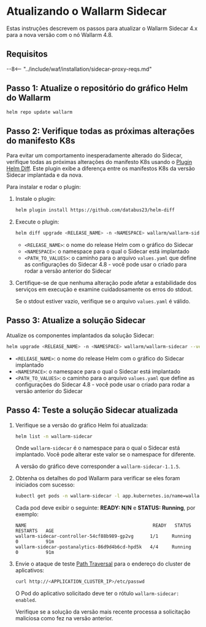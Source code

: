 [ip-lists-docs]: ../user-guides/ip-lists/overview.md

# Atualizando o Wallarm Sidecar

Estas instruções descrevem os passos para atualizar o Wallarm Sidecar 4.x para a nova versão com o nó Wallarm 4.8.

## Requisitos

--8<-- "../include/waf/installation/sidecar-proxy-reqs.md"

## Passo 1: Atualize o repositório do gráfico Helm do Wallarm

```bash
helm repo update wallarm
```

## Passo 2: Verifique todas as próximas alterações do manifesto K8s

Para evitar um comportamento inesperadamente alterado do Sidecar, verifique todas as próximas alterações do manifesto K8s usando o [Plugin Helm Diff](https://github.com/databus23/helm-diff). Este plugin exibe a diferença entre os manifestos K8s da versão Sidecar implantada e da nova.

Para instalar e rodar o plugin:

1. Instale o plugin:

    ```bash
    helm plugin install https://github.com/databus23/helm-diff
    ```
2. Execute o plugin:

    ```bash
    helm diff upgrade <RELEASE_NAME> -n <NAMESPACE> wallarm/wallarm-sidecar --version 4.8.0 -f <PATH_TO_VALUES>
    ```

    * `<RELEASE_NAME>`: o nome do release Helm com o gráfico do Sidecar
    * `<NAMESPACE>`: o namespace para o qual o Sidecar está implantado
    * `<PATH_TO_VALUES>`: o caminho para o arquivo `values.yaml` que define as configurações do Sidecar 4.8 - você pode usar o criado para rodar a versão anterior do Sidecar
3. Certifique-se de que nenhuma alteração pode afetar a estabilidade dos serviços em execução e examine cuidadosamente os erros do stdout.

    Se o stdout estiver vazio, verifique se o arquivo `values.yaml` é válido.

## Passo 3: Atualize a solução Sidecar

Atualize os componentes implantados da solução Sidecar:

``` bash
helm upgrade <RELEASE_NAME> -n <NAMESPACE> wallarm/wallarm-sidecar --version 4.8.0 -f <PATH_TO_VALUES>
```

* `<RELEASE_NAME>`: o nome do release Helm com o gráfico do Sidecar implantado
* `<NAMESPACE>`: o namespace para o qual o Sidecar está implantado
* `<PATH_TO_VALUES>`: o caminho para o arquivo `values.yaml` que define as configurações do Sidecar 4.8 - você pode usar o criado para rodar a versão anterior do Sidecar

## Passo 4: Teste a solução Sidecar atualizada

1. Verifique se a versão do gráfico Helm foi atualizada:

    ```bash
    helm list -n wallarm-sidecar
    ```

    Onde `wallarm-sidecar` é o namespace para o qual o Sidecar está implantado. Você pode alterar este valor se o namespace for diferente.

    A versão do gráfico deve corresponder a `wallarm-sidecar-1.1.5`.
1. Obtenha os detalhes do pod Wallarm para verificar se eles foram iniciados com sucesso:

    ```bash
    kubectl get pods -n wallarm-sidecar -l app.kubernetes.io/name=wallarm-sidecar
    ```

    Cada pod deve exibir o seguinte: **READY: N/N** e **STATUS: Running**, por exemplo:

    ```
    NAME                                              READY   STATUS    RESTARTS   AGE
    wallarm-sidecar-controller-54cf88b989-gp2vg      1/1     Running   0          91m
    wallarm-sidecar-postanalytics-86d9d4b6cd-hpd5k   4/4     Running   0          91m
    ```
1. Envie o ataque de teste [Path Traversal](../attacks-vulns-list.md#path-traversal) para o endereço do cluster de aplicativos:

    ```bash
    curl http://<APPLICATION_CLUSTER_IP>/etc/passwd
    ```

    O Pod do aplicativo solicitado deve ter o rótulo `wallarm-sidecar: enabled`.

    Verifique se a solução da versão mais recente processa a solicitação maliciosa como fez na versão anterior.
